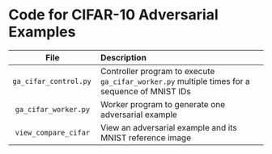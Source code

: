 # Code for CIFAR-10 Adversarial Examples

| File | Description |
|:-------------------------:|:------------------------------------------------------------------------------------- |
| <code>ga_cifar_control.py </code> | Controller program to execute <code>ga_cifar_worker.py</code> multiple times for a sequence of MNIST IDs |
| <code>ga_cifar_worker.py</code> | Worker program to generate one adversarial example |
| <code>view_compare_cifar</code> | View an adversarial example and its MNIST reference image |

